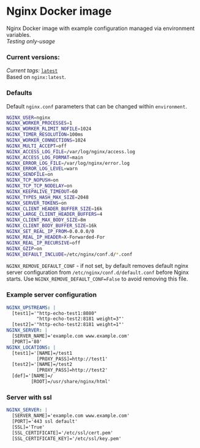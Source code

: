 # Nginx Docker image
  
Nginx Docker image with example configuration managed via environment variables.  
*Testing only-usage*  

### Current versions:  
*Current tags:* [`latest`](https://github.com/1it/docker-nginx/blob/master/Dockerfile)  
Based on `nginx:latest`.  

### Defaults  
Default `nginx.conf` parameters that can be changed within `environment`.  
```sh
NGINX_USER=nginx
NGINX_WORKER_PROCESSES=1
NGINX_WORKER_RLIMIT_NOFILE=1024
NGINX_TIMER_RESOLUTION=100ms
NGINX_WORKER_CONNECTIONS=1024
NGINX_MULTI_ACCEPT=off
NGINX_ACCESS_LOG_FILE=/var/log/nginx/access.log
NGINX_ACCESS_LOG_FORMAT=main
NGINX_ERROR_LOG_FILE=/var/log/nginx/error.log
NGINX_ERROR_LOG_LEVEL=warn
NGINX_SENDFILE=on
NGINX_TCP_NOPUSH=on
NGINX_TCP_TCP_NODELAY=on
NGINX_KEEPALIVE_TIMEOUT=60
NGINX_TYPES_HASH_MAX_SIZE=2048
NGINX_SERVER_TOKENS=on
NGINX_CLIENT_HEADER_BUFFER_SIZE=16k
NGINX_LARGE_CLIENT_HEADER_BUFFERS=4
NGINX_CLIENT_MAX_BODY_SIZE=8m
NGINX_CLIENT_BODY_BUFFER_SIZE=16k
NGINX_SET_REAL_IP_FROM=0.0.0.0/0
NGINX_REAL_IP_HEADER=X-Forwarded-For
NGINX_REAL_IP_RECURSIVE=off
NGINX_GZIP=on
NGINX_DEFAULT_INCLUDE=/etc/nginx/conf.d/*.conf
```
`NGINX_REMOVE_DEFAULT_CONF` - if not set, by default removes default nginx server configuration from `/etc/nginx/conf.d/default.conf` before Nginx starts. Use `NGINX_REMOVE_DEFAULT_CONF=False` to avoid removing this file.

### Example server configuration
```yaml
NGINX_UPSTREAMS: |
  [test1]='"http-echo-test1:8080"
           "http-echo-test2:8181 weight=3"'
  [test2]='"http-echo-test2:8181 weight=1"'
NGINX_SERVER: |
  [SERVER_NAME]='example.com www.example.com'
  [PORT]='80'
NGINX_LOCATIONS: |
  [test1]='[NAME]=/test1
           [PROXY_PASS]=http://test1'
  [test2]='[NAME]=/test2
           [PROXY_PASS]=http://test2'
  [def]='[NAME]=/
         [ROOT]=/usr/share/nginx/html'
```
### Server with ssl
```yaml
NGINX_SERVER: |
  [SERVER_NAME]='example.com www.example.com'
  [PORT]='443 ssl default'
  [SSL]='True'
  [SSL_CERTIFICATE]='/etc/ssl/cert.pem'
  [SSL_CERTIFICATE_KEY]='/etc/ssl/key.pem'
```
